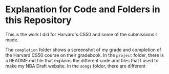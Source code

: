 # Explanation for Code and Folders in this Repository
This is the work I did for Harvard's CS50 and some of the submissions I made. 

The `completion` folder shows a screenshot of my grade and completion of the Harvard CS50 course on their gradebook.
In the `project` folder, there is a README.md file that explains the different code and files that I used to make my NBA Draft website.
In the `songs` folder, there are different 
